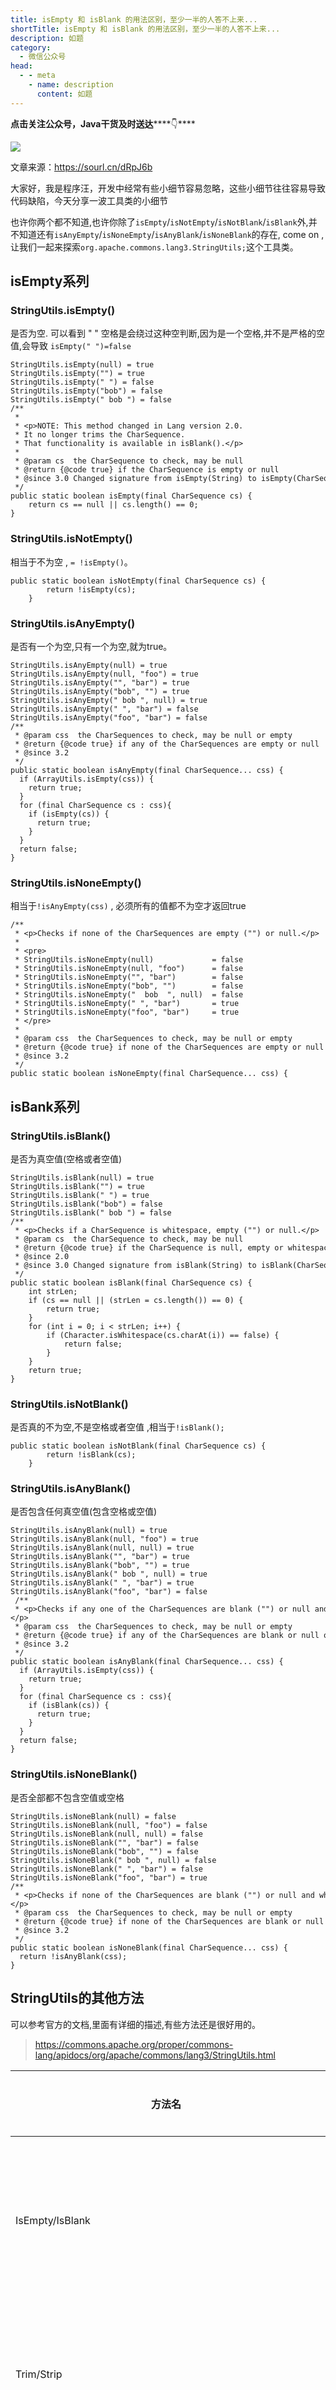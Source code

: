 ```yaml
---
title: isEmpty 和 isBlank 的用法区别，至少一半的人答不上来...
shortTitle: isEmpty 和 isBlank 的用法区别，至少一半的人答不上来...
description: 如题
category:
  - 微信公众号
head:
  - - meta
    - name: description
      content: 如题
---
```


******点击关注公众号，Java干货****及时送达******👇****

![](https://mmbiz.qpic.cn/mmbiz_png/obDoO79MTFEfjVkJkM9k0y6SiazERp4j71t3yUa7kRiaHP5N3GKwdaCianONICyjXZqdGe8a7icnTpibM0AoCRuXicgw/640?wx_fmt=png)

文章来源：https://sourl.cn/dRpJ6b

大家好，我是程序汪，开发中经常有些小细节容易忽略，这些小细节往往容易导致代码缺陷，今天分享一波工具类的小细节

也许你两个都不知道,也许你除了`isEmpty`/`isNotEmpty`/`isNotBlank`/`isBlank`外,并不知道还有`isAnyEmpty`/`isNoneEmpty`/`isAnyBlank`/`isNoneBlank`的存在, come on ,让我们一起来探索`org.apache.commons.lang3.StringUtils;`这个工具类。

**isEmpty系列**
-------------

### StringUtils.isEmpty()

是否为空. 可以看到 " " 空格是会绕过这种空判断,因为是一个空格,并不是严格的空值,会导致 `isEmpty(" ")=false`

```
StringUtils.isEmpty(null) = true
StringUtils.isEmpty("") = true
StringUtils.isEmpty(" ") = false
StringUtils.isEmpty("bob") = false
StringUtils.isEmpty(" bob ") = false
/**
 *
 * <p>NOTE: This method changed in Lang version 2.0.
 * It no longer trims the CharSequence.
 * That functionality is available in isBlank().</p>
 *
 * @param cs  the CharSequence to check, may be null
 * @return {@code true} if the CharSequence is empty or null
 * @since 3.0 Changed signature from isEmpty(String) to isEmpty(CharSequence)
 */
public static boolean isEmpty(final CharSequence cs) {
    return cs == null || cs.length() == 0;
}
```

### StringUtils.isNotEmpty()

相当于不为空 , `= !isEmpty()`。

```
public static boolean isNotEmpty(final CharSequence cs) {
        return !isEmpty(cs);
    }
```

### StringUtils.isAnyEmpty()

是否有一个为空,只有一个为空,就为true。

```
StringUtils.isAnyEmpty(null) = true
StringUtils.isAnyEmpty(null, "foo") = true
StringUtils.isAnyEmpty("", "bar") = true
StringUtils.isAnyEmpty("bob", "") = true
StringUtils.isAnyEmpty(" bob ", null) = true
StringUtils.isAnyEmpty(" ", "bar") = false
StringUtils.isAnyEmpty("foo", "bar") = false
/**
 * @param css  the CharSequences to check, may be null or empty
 * @return {@code true} if any of the CharSequences are empty or null
 * @since 3.2
 */
public static boolean isAnyEmpty(final CharSequence... css) {
  if (ArrayUtils.isEmpty(css)) {
    return true;
  }
  for (final CharSequence cs : css){
    if (isEmpty(cs)) {
      return true;
    }
  }
  return false;
}
```

### StringUtils.isNoneEmpty()

相当于`!isAnyEmpty(css)` , 必须所有的值都不为空才返回true

```
/**
 * <p>Checks if none of the CharSequences are empty ("") or null.</p>
 *
 * <pre>
 * StringUtils.isNoneEmpty(null)             = false
 * StringUtils.isNoneEmpty(null, "foo")      = false
 * StringUtils.isNoneEmpty("", "bar")        = false
 * StringUtils.isNoneEmpty("bob", "")        = false
 * StringUtils.isNoneEmpty("  bob  ", null)  = false
 * StringUtils.isNoneEmpty(" ", "bar")       = true
 * StringUtils.isNoneEmpty("foo", "bar")     = true
 * </pre>
 *
 * @param css  the CharSequences to check, may be null or empty
 * @return {@code true} if none of the CharSequences are empty or null
 * @since 3.2
 */
public static boolean isNoneEmpty(final CharSequence... css) {
```

**isBank系列**
------------

### StringUtils.isBlank()

是否为真空值(空格或者空值)

```
StringUtils.isBlank(null) = true
StringUtils.isBlank("") = true
StringUtils.isBlank(" ") = true
StringUtils.isBlank("bob") = false
StringUtils.isBlank(" bob ") = false
/**
 * <p>Checks if a CharSequence is whitespace, empty ("") or null.</p>
 * @param cs  the CharSequence to check, may be null
 * @return {@code true} if the CharSequence is null, empty or whitespace
 * @since 2.0
 * @since 3.0 Changed signature from isBlank(String) to isBlank(CharSequence)
 */
public static boolean isBlank(final CharSequence cs) {
    int strLen;
    if (cs == null || (strLen = cs.length()) == 0) {
        return true;
    }
    for (int i = 0; i < strLen; i++) {
        if (Character.isWhitespace(cs.charAt(i)) == false) {
            return false;
        }
    }
    return true;
}
```

### StringUtils.isNotBlank()

是否真的不为空,不是空格或者空值 ,相当于`!isBlank();`

```
public static boolean isNotBlank(final CharSequence cs) {
        return !isBlank(cs);
    }
```

### StringUtils.isAnyBlank()

是否包含任何真空值(包含空格或空值)

```
StringUtils.isAnyBlank(null) = true
StringUtils.isAnyBlank(null, "foo") = true
StringUtils.isAnyBlank(null, null) = true
StringUtils.isAnyBlank("", "bar") = true
StringUtils.isAnyBlank("bob", "") = true
StringUtils.isAnyBlank(" bob ", null) = true
StringUtils.isAnyBlank(" ", "bar") = true
StringUtils.isAnyBlank("foo", "bar") = false
 /**
 * <p>Checks if any one of the CharSequences are blank ("") or null and not whitespace only..</p>
 * @param css  the CharSequences to check, may be null or empty
 * @return {@code true} if any of the CharSequences are blank or null or whitespace only
 * @since 3.2
 */
public static boolean isAnyBlank(final CharSequence... css) {
  if (ArrayUtils.isEmpty(css)) {
    return true;
  }
  for (final CharSequence cs : css){
    if (isBlank(cs)) {
      return true;
    }
  }
  return false;
}
```

### StringUtils.isNoneBlank()

是否全部都不包含空值或空格

```
StringUtils.isNoneBlank(null) = false
StringUtils.isNoneBlank(null, "foo") = false
StringUtils.isNoneBlank(null, null) = false
StringUtils.isNoneBlank("", "bar") = false
StringUtils.isNoneBlank("bob", "") = false
StringUtils.isNoneBlank(" bob ", null) = false
StringUtils.isNoneBlank(" ", "bar") = false
StringUtils.isNoneBlank("foo", "bar") = true
/**
 * <p>Checks if none of the CharSequences are blank ("") or null and whitespace only..</p>
 * @param css  the CharSequences to check, may be null or empty
 * @return {@code true} if none of the CharSequences are blank or null or whitespace only
 * @since 3.2
 */
public static boolean isNoneBlank(final CharSequence... css) {
  return !isAnyBlank(css);
}
```

**StringUtils的其他方法**
--------------------

可以参考官方的文档,里面有详细的描述,有些方法还是很好用的。

> https://commons.apache.org/proper/commons-lang/apidocs/org/apache/commons/lang3/StringUtils.html

方法名|英文解释|中文解释|
---|---|---|
IsEmpty/IsBlank|checks if a String contains text|检查字符串是否包含文本|
Trim/Strip|removes leading and trailing whitespace|删除前导和尾随空格|
Equals/Compare|compares two strings null-safe|比较两个字符串是否为null安全的|
startsWith|check if a String starts with a prefix null-safe|检查字符串是否以前缀null安全开头|
endsWith|check if a String ends with a suffix null-safe|检查字符串是否以后缀null安全结尾|
IndexOf/LastIndexOf/Contains|null-safe index-of checks|包含空安全索引检查|
IndexOfAny/LastIndexOfAny/IndexOfAnyBut/LastIndexOfAnyBut|index-of any of a set of Strings|任意一组字符串的索引|
ContainsOnly/ContainsNone/ContainsAny|does String contains only/none/any of these characters|字符串是否仅包含/无/这些字符中的任何一个|
Substring/Left/Right/Mid|null-safe substring extractions|字符串安全提取|
SubstringBefore/SubstringAfter/SubstringBetween|substring extraction relative to other strings -相对其他字符串的字符串提取|  
|
Split/Join|splits a String into an array of substrings and vice versa|将字符串拆分为子字符串数组，反之亦然|
Remove/Delete|removes part of a String -删除字符串的一部分|  
|
Replace/Overlay|Searches a String and replaces one String with another|搜索字符串，然后用另一个字符串替换|
Chomp/Chop|removes the last part of a String|删除字符串的最后一部分|
AppendIfMissing|appends a suffix to the end of the String if not present|如果不存在后缀，则在字符串的末尾附加一个后缀|
PrependIfMissing|prepends a prefix to the start of the String if not present|如果不存在前缀，则在字符串的开头添加前缀|
LeftPad/RightPad/Center/Repeat|pads a String|填充字符串|
UpperCase/LowerCase/SwapCase/Capitalize/Uncapitalize|changes the case of a String|更改字符串的大小写|
CountMatches|counts the number of occurrences of one String in another|计算一个字符串在另一个字符串中出现的次数|
IsAlpha/IsNumeric/IsWhitespace/IsAsciiPrintable|checks the characters in a String|检查字符串中的字符|
DefaultString|protects against a null input String|防止输入字符串为空|
Rotate|rotate (circular shift) a String|旋转（循环移位）字符串|
Reverse/ReverseDelimited|reverses a String -反转字符串|  
|
Abbreviate|abbreviates a string using ellipsis or another given String|使用省略号或另一个给定的String缩写一个字符串|
Difference|compares Strings and reports on their differences|比较字符串并报告其差异|
LevenshteinDistance|the number of changes needed to change one String into another|将一个String转换为另一个String所需的更改次数|

   

      

   

        

         

程序汪资料链接
-------

        

        

         

[**程序汪接的7个私活都在这里，经验整理**](http://mp.weixin.qq.com/s?__biz=MzA4NzQ0Njc4Ng==&mid=2247501524&idx=1&sn=2cb28e7b64ab77c55bcc1a172b82a2ad&chksm=903bc2b9a74c4baf5737cd430560ee3c5a357bb37864257a05a72e3cccf41db5bd221ccc63d8&scene=21#wechat_redirect)

         

[Java项目分享 最新整理全集，找项目不累啦 06版](http://mp.weixin.qq.com/s?__biz=Mzg2ODU0NTA2Mw==&mid=2247488067&idx=2&sn=bc20c4f449d5cada1335b24ea6210687&chksm=ceabf50bf9dc7c1d8486a0c1954d658778d5c652355560b65543b39aabee3cdce47732198b33&scene=21#wechat_redirect)  

         

[**堪称神级的Spring Boot手册，从基础入门到实战进阶**](http://mp.weixin.qq.com/s?__biz=MzA4NzQ0Njc4Ng==&mid=2247494170&idx=1&sn=5181a5277946be31478b1b9425c93f63&chksm=903bee77a74c67614b2772248e8b5e912d323bfe42a0e576dd157a4752f5fed88d6b439ec52f&scene=21#wechat_redirect)

         

[**卧槽！字节跳动《算法中文手册》火了，完整版 PDF 开放下载！**](http://mp.weixin.qq.com/s?__biz=MzA4NzQ0Njc4Ng==&mid=2247492941&idx=1&sn=2ff31fec735d7c5d6f3483c346d5ca69&chksm=903be120a74c68361fd9afad178e7338315041a2cd4459f2165a8faa20e995a3477af3eda2bb&scene=21#wechat_redirect)

         

[**卧槽！阿里大佬总结的《图解Java》火了，完整版PDF开放下载！**](http://mp.weixin.qq.com/s?__biz=MzA4NzQ0Njc4Ng==&mid=2247496297&idx=2&sn=d253dda2160821262d9f6fc1a9a637d0&chksm=903bf604a74c7f126ab936e374a1f22b9b7cb26a7964b6cc837c3f73af516139064e522a1294&scene=21#wechat_redirect)

         

[**字节跳动总结的设计模式 PDF 火了，完整版开放下载！**](http://mp.weixin.qq.com/s?__biz=MzA4NzQ0Njc4Ng==&mid=2247490715&idx=2&sn=7f2c5de11bebaecfbaf1ce4b945a4d6f&chksm=903818f6a74f91e0fde557b75bd44adfd5d378612f682aa3eef6766927aebb9e5afc72c91a9e&scene=21#wechat_redirect)

         

  

         

欢迎添加程序汪个人微信 itwang009  进粉丝群或围观朋友圈

>转载链接：[https://mp.weixin.qq.com/s?__biz=MzA4NzQ0Njc4Ng==&mid=2247504624&idx=1&sn=c47e5413aa4914c7301970e0d217bc88&chksm=903bd69da74c5f8b4d4dc6683b4e34b2750278df3dcb9d13b129e80bad9a435b3d98e4ad3fe6#rd](https://mp.weixin.qq.com/s?__biz=MzA4NzQ0Njc4Ng==&mid=2247504624&idx=1&sn=c47e5413aa4914c7301970e0d217bc88&chksm=903bd69da74c5f8b4d4dc6683b4e34b2750278df3dcb9d13b129e80bad9a435b3d98e4ad3fe6#rd)，出处：我是程序汪，整理：沉默王二
